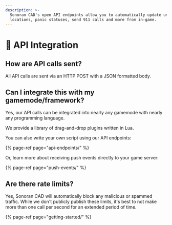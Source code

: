 ```yaml
---
description: >-
  Sonoran CAD's open API endpoints allow you to automatically update unit
  locations, panic statuses, send 911 calls and more from in-game.
---
```


# 📖 API Integration

## How are API calls sent?

All API calls are sent via an HTTP POST with a JSON formatted body.

## Can I integrate this with my gamemode/framework?

Yes, our API calls can be integrated into nearly any gamemode with nearly any programming language.

We provide a library of drag-and-drop plugins written in Lua.  


You can also write your own script using our API endpoints:

{% page-ref page="api-endpoints/" %}

Or, learn more about receiving push events directly to your game server:

{% page-ref page="push-events/" %}

## Are there rate limits?

Yes, Sonoran CAD will automatically block any malicious or spammed traffic. While we don't publicly publish these limits, it's best to not make more than one call per second for an extended period of time.

{% page-ref page="getting-started/" %}



